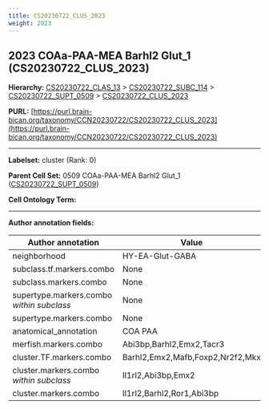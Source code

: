 ```yaml
---
title: CS20230722_CLUS_2023
weight: 2023
---
```

## 2023 COAa-PAA-MEA Barhl2 Glut_1 (CS20230722_CLUS_2023)
<b>Hierarchy: </b>
[CS20230722_CLAS_13](../CS20230722_CLAS_13) >
[CS20230722_SUBC_114](../CS20230722_SUBC_114) >
[CS20230722_SUPT_0509](../CS20230722_SUPT_0509) >
[CS20230722_CLUS_2023](../CS20230722_CLUS_2023)

**PURL:** [https://purl.brain-bican.org/taxonomy/CCN20230722/CS20230722_CLUS_2023](https://purl.brain-bican.org/taxonomy/CCN20230722/CS20230722_CLUS_2023)

---


**Labelset:** cluster (Rank: 0)

**Parent Cell Set:** 0509 COAa-PAA-MEA Barhl2 Glut_1 ([CS20230722_SUPT_0509](../CS20230722_SUPT_0509))



**Cell Ontology Term:** 

[MARKER GENES.]: #


---

[TRANSFERRED ANNOTATIONS.]: #


[AUTHOR ANNOTATION FIELDS.]: #


**Author annotation fields:**

| Author annotation | Value |
|-------------------|-------|
|neighborhood|HY-EA-Glut-GABA|
|subclass.tf.markers.combo|None|
|subclass.markers.combo|None|
|supertype.markers.combo _within subclass_|None|
|supertype.markers.combo|None|
|anatomical_annotation|COA PAA|
|merfish.markers.combo|Abi3bp,Barhl2,Emx2,Tacr3|
|cluster.TF.markers.combo|Barhl2,Emx2,Mafb,Foxp2,Nr2f2,Mkx|
|cluster.markers.combo _within subclass_|Il1rl2,Abi3bp,Emx2|
|cluster.markers.combo|Il1rl2,Barhl2,Ror1,Abi3bp|
